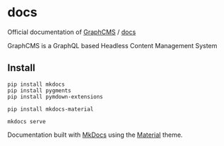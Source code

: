 # docs
Official documentation of [GraphCMS](https://graphcms.com) / [docs](https://graphcms.com/docs)

GraphCMS is a GraphQL based Headless Content Management System

## Install

```
pip install mkdocs
pip install pygments
pip install pymdown-extensions

pip install mkdocs-material

mkdocs serve
```

Documentation built with [MkDocs](http://www.mkdocs.org/) using the [Material](http://squidfunk.github.io/mkdocs-material/) theme.
